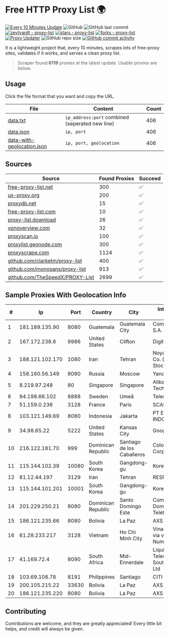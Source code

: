 
# Free HTTP Proxy List 🌍

[![Every 10 Minutes Update](https://github.com/mertguvencli/http-proxy-list/actions/workflows/main.yml/badge.svg?branch=main)](https://github.com/mertguvencli/http-proxy-list/actions/workflows/main.yml)
![GitHub](https://img.shields.io/github/license/mertguvencli/http-proxy-list)
![GitHub last commit](https://img.shields.io/github/last-commit/mertguvencli/http-proxy-list)
[![zevtyardt - proxy-list](https://img.shields.io/static/v1?label=zevtyardt&message=proxy-list&color=blue&logo=github)](https://github.com/zevtyardt/proxy-list "Go to GitHub repo")
[![stars - proxy-list](https://img.shields.io/github/stars/zevtyardt/proxy-list?style=social)](https://github.com/zevtyardt/proxy-list)
[![forks - proxy-list](https://img.shields.io/github/forks/zevtyardt/proxy-list?style=social)](https://github.com/zevtyardt/proxy-list)
[![Proxy Updater](https://github.com/zevtyardt/proxy-list/workflows/Proxy%20Updater/badge.svg)](https://github.com/zevtyardt/proxy-list/actions?query=workflow:"Proxy+Updater")
![GitHub repo size](https://img.shields.io/github/repo-size/zevtyardt/proxy-list)
[![GitHub commit activity](https://img.shields.io/github/commit-activity/m/zevtyardt/proxy-list?logo=commits)](https://github.com/zevtyardt/proxy-list/commits/main)

It is a lightweight project that, every 10 minutes, scrapes lots of free-proxy sites, validates if it works, and serves a clean proxy list.

> Scraper found **6119** proxies at the latest update. Usable proxies are below.

## Usage

Click the file format that you want and copy the URL.

|File|Content|Count|
|----|-------|-----|
|[data.txt](https://raw.githubusercontent.com/mertguvencli/http-proxy-list/main/proxy-list/data.txt)|`ip_address:port` combined (seperated new line)|406|
|[data.json](https://raw.githubusercontent.com/mertguvencli/http-proxy-list/main/proxy-list/data.json)|`ip, port`|406|
|[data-with-geolocation.json](https://raw.githubusercontent.com/mertguvencli/http-proxy-list/main/proxy-list/data-with-geolocation.json)|`ip, port, geolocation`|406|

## Sources

|Source|Found Proxies|Succeed|
|------|-------------|-------|
|[free-proxy-list.net](https://free-proxy-list.net)|300|✅|
|[us-proxy.org](https://www.us-proxy.org)|200|✅|
|[proxydb.net](http://proxydb.net)|15|✅|
|[free-proxy-list.com](https://free-proxy-list.com/?page=&port=&type%5B%5D=http&type%5B%5D=https&up_time=0&search=Search)|10|✅|
|[proxy-list.download](https://www.proxy-list.download/HTTP)|26|✅|
|[vpnoverview.com](https://vpnoverview.com/privacy/anonymous-browsing/free-proxy-servers)|32|✅|
|[proxyscan.io](https://www.proxyscan.io)|100|✅|
|[proxylist.geonode.com](https://proxylist.geonode.com/api/proxy-list?limit=300&page=1&sort_by=lastChecked&sort_type=desc&protocols=http,https)|300|✅|
|[proxyscrape.com](https://api.proxyscrape.com/v2/?request=displayproxies&protocol=http&timeout=10000&country=all&ssl=all&anonymity=all)|1124|✅|
|[github.com/clarketm/proxy-list](https://raw.githubusercontent.com/clarketm/proxy-list/master/proxy-list-raw.txt)|400|✅|
|[github.com/monosans/proxy-list](https://raw.githubusercontent.com/monosans/proxy-list/main/proxies/http.txt)|913|✅|
|[github.com/TheSpeedX/PROXY-List](https://raw.githubusercontent.com/TheSpeedX/PROXY-List/master/http.txt)|2699|✅|


## Sample Proxies With Geolocation Info

|#|Ip|Port|Country|City|Internet Service Provider|
|-|--|----|-------|----|-------------------------|
|1|181.189.135.90|8080|Guatemala|Guatemala City|Comcel Guatemala S.A.|
|2|167.172.238.6|9986|United States|Clifton|DigitalOcean, LLC|
|3|188.121.102.170|1080|Iran|Tehran|Noyan Abr Arvan Co. ( Private Joint Stock)|
|4|158.160.56.149|8080|Russia|Moscow|Yandex.Cloud LLC|
|5|8.219.97.248|80|Singapore|Singapore|Alibaba (US) Technology Co., Ltd.|
|6|94.198.66.102|8888|Sweden|Umeå|Telecom3|
|7|51.159.0.236|3128|France|Paris|SCALEWAY|
|8|103.121.149.69|8080|Indonesia|Jakarta|PT EMERIO INDONESIA|
|9|34.98.65.22|5222|United States|Kansas City|Google LLC|
|10|216.122.181.70|999|Dominican Republic|Santiago de los Caballeros|Colocation America Corporation|
|11|115.144.102.39|10080|South Korea|Gangdong-gu|Korea Telecom|
|12|81.12.44.197|3129|Iran|Tehran|RESPINA Networks|
|13|115.144.101.201|10001|South Korea|Gangdong-gu|Korea Telecom|
|14|201.229.250.21|8080|Dominican Republic|Santo Domingo Este|Compañía Dominicana de Teléfonos S. A.|
|15|186.121.235.66|8080|Bolivia|La Paz|AXS Bolivia S. A.|
|16|61.28.233.217|3128|Vietnam|Ho Chi Minh City|Vinadata broadcast via vinagame AS Number|
|17|41.169.72.4|8090|South Africa|Mid-Ennerdale|Liquid Telecommunications South Africa (Pty) Ltd|
|18|103.69.108.78|8191|Philippines|Santiago|CITI Cableworld Inc.|
|19|200.105.215.22|33630|Bolivia|La Paz|AXS Bolivia S. A.|
|20|186.121.235.220|8080|Bolivia|La Paz|AXS Bolivia S. A.|



## Contributing

Contributions are welcome, and they are greatly appreciated! Every
little bit helps, and credit will always be given.

